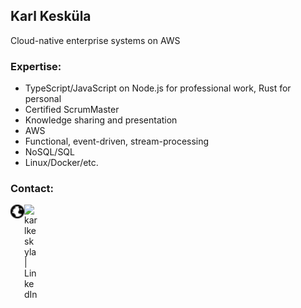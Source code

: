 ## Karl Kesküla

Cloud-native enterprise systems on AWS

### Expertise:

- TypeScript/JavaScript on Node.js for professional work, Rust for personal
- Certified ScrumMaster
- Knowledge sharing and presentation
- AWS
- Functional, event-driven, stream-processing
- NoSQL/SQL
- Linux/Docker/etc.

### Contact:

[<img align="left" alt="keskyla.eu" width="22px" src="https://raw.githubusercontent.com/iconic/open-iconic/master/svg/globe.svg" />][website]
[<img align="left" alt="karlkeskyla | LinkedIn" width="22px" src="https://cdn.jsdelivr.net/npm/simple-icons@v3/icons/linkedin.svg" />][linkedin]

<br />

[website]: https://keskyla.eu/
[linkedin]: https://www.linkedin.com/in/karlkeskyla/
